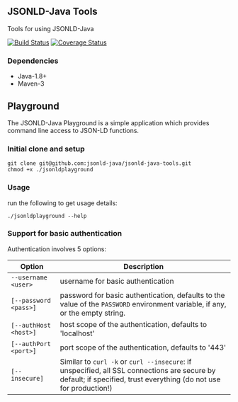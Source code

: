 JSONLD-Java Tools
-----------------

Tools for using JSONLD-Java

[![Build Status](https://travis-ci.org/jsonld-java/jsonld-java-tools.svg?branch=master)](https://travis-ci.org/jsonld-java/jsonld-java-tools) 
[![Coverage Status](https://coveralls.io/repos/jsonld-java/jsonld-java-tools/badge.svg?branch=master)](https://coveralls.io/r/jsonld-java/jsonld-java-tools?branch=master)

### Dependencies

* Java-1.8+
* Maven-3

Playground
----------

The JSONLD-Java Playground is a simple application which provides command line access to JSON-LD functions.

### Initial clone and setup

    git clone git@github.com:jsonld-java/jsonld-java-tools.git
    chmod +x ./jsonldplayground

### Usage

run the following to get usage details:

    ./jsonldplayground --help

### Support for basic authentication

Authentication involves 5 options:

| Option                | Description                       |
|-----------------------|-----------------------------------|
| `--username <user>`   | username for basic authentication |
| `[--password <pass>]` | password for basic authentication, defaults to the value of the `PASSWORD` environment variable, if any, or the empty string. |
| `[--authHost <host>]` | host scope of the authentication, defaults to 'localhost'  |
| `[--authPort <port>]` | port scope of the authentication, defaults to '443'  |
| `[--insecure]`         | Similar to `curl -k` or `curl --insecure`: if unspecified, all SSL connections are secure by default; if specified, trust everything (do not use for production!) |


